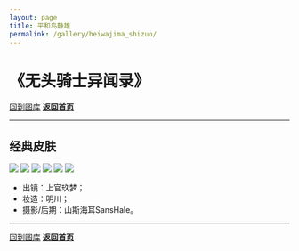 ```yaml
---
layout: page
title: 平和岛静雄
permalink: /gallery/heiwajima_shizuo/
---
```


<haed>
    <link rel="stylesheet" href="https://www.jumern.com/css/gallery.css">
</haed>

# 《无头骑士异闻录》

[回到图库](../)
[**返回首页**](https://www.jumern.com/)

---

## 经典皮肤

<div class="horizontal">
    <img src="https://image.jumern.com/cosplay/heiwajima_shizuo-001.jpg" />
    <img src="https://image.jumern.com/cosplay/heiwajima_shizuo-002.jpg" />
    <img src="https://image.jumern.com/cosplay/heiwajima_shizuo-003.jpg" />
    <img src="https://image.jumern.com/cosplay/heiwajima_shizuo-004.jpg" />
    <img src="https://image.jumern.com/cosplay/heiwajima_shizuo-005.jpg" />
    <img src="https://image.jumern.com/cosplay/heiwajima_shizuo-006.jpg" />
</div>

- 出镜：上官玖梦；
- 妆造：明川；
- 摄影/后期：山斯海耳SansHale。

---

[回到图库](../)
[**返回首页**](https://www.jumern.com/)